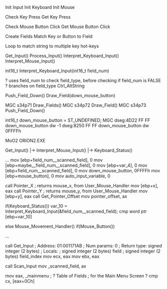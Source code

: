 


Init Input
Init Keyboard
Init Mouse



Check Key Press
Get Key Press

Check Mouse Button Click
Get Mouse Button Click



Create Fields
Match Key or Button to Field

Loop to match string to multiple key hot-keys



Get_Input()
Process_Input()
Interpret_Keyboard_Input()
Interpret_Mouse_Input()


int16_t Interpret_Keyboard_Input(int16_t field_num)



? uses field_num to check field_type, before checking if field_num is FALSE ?
branches on field_type Ctrl_AltString


Push_Field_Down()
Draw_Field(down_mouse_button)


MGC s34p71
Draw_Fields()
MGC s34p72
Draw_Field()
MGC s34p73
Push_Field_Down()



int16_t down_mouse_button = ST_UNDEFINED;
MGC
dseg:4D22 FF FF                       down_mouse_button dw -1
dseg:8250 FF FF                       down_mouse_button dw 0FFFFh





MoO2 ORION2.EXE

Get_Input()
    |-> Interpret_Mouse_Input()
        |-> Keyboard_Status()

...
mov     [ebp+field_num__scanned_field], 0
mov     [ebp+maybe__field_num__scanned_field], 0
mov     [ebp+var_4], 0
mov     [ebp+field_num__scanned_field], 0
mov     down_mouse_button, 0FFFFh
mov     [ebp+mouse_button], 0
mov     auto_input_variable, 0

call    Pointer_X                       ; returns mouse_x, from User_Mouse_Handler
mov     [ebp+x], eax
call    Pointer_Y                       ; returns mouse_y, from User_Mouse_Handler
mov     [ebp+y], eax
call    Get_Pointer_Offset
mov     pointer_offset, ax

if(Keyboard_Status())
    var_10 = Interpret_Keyboard_Input(&field_num__scanned_field);
    cmp word ptr [ebp+var_10]

else
    Mouse_Movement_Handler()
    if(Mouse_Button())


...


call Get_Input
                                        ; Address: 01:001171AB
                                        ; Num params: 0
                                        ; Return type: signed integer (2 bytes)
                                        ; Locals:
                                        ; signed integer (2 bytes) field
                                        ; signed integer (2 bytes) field_index
mov     ecx, eax
mov     ebx, eax

call    Scan_Input
mov     _scanned_field, ax

mov     eax, _mainmenu                  ; ? Table of Fields  ; for the Main Menu Screen ?
cmp     cx, [eax+0Ch]

